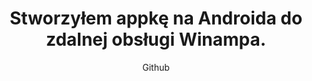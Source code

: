 ---
title: "Stworzyłem appkę na Androida do zdalnej obsługi Winampa."
subtitle: "Github"
github: "https://github.com/asdfMaciej/android-winamp-control"
weight: 12
---